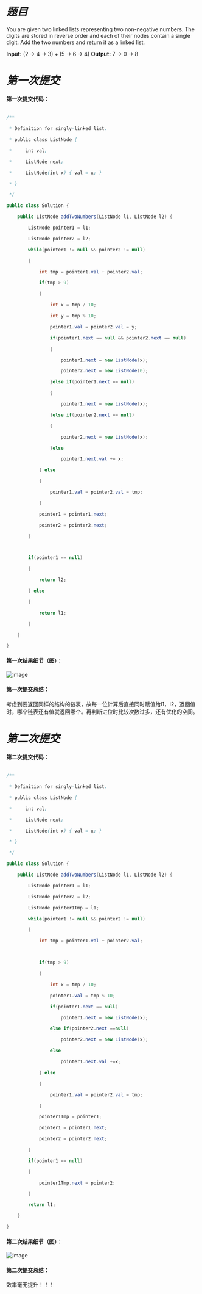 # *题目*

You are given two linked lists representing two non-negative numbers. The digits are stored in reverse order and each of their nodes contain a single digit. Add the two numbers and return it as a linked list.

**Input:** (2 -> 4 -> 3) + (5 -> 6 -> 4)
**Output:** 7 -> 0 -> 8

# *第一次提交*

#### 第一次提交代码：

```java

/**

 * Definition for singly-linked list.

 * public class ListNode {

 *     int val;

 *     ListNode next;

 *     ListNode(int x) { val = x; }

 * }

 */

public class Solution {

    public ListNode addTwoNumbers(ListNode l1, ListNode l2) {

        ListNode pointer1 = l1;

        ListNode pointer2 = l2;

        while(pointer1 != null && pointer2 != null)

        {

            int tmp = pointer1.val + pointer2.val;

            if(tmp > 9)

            {

                int x = tmp / 10;

                int y = tmp % 10;

                pointer1.val = pointer2.val = y;

                if(pointer1.next == null && pointer2.next == null)

                {

                    pointer1.next = new ListNode(x);

                    pointer2.next = new ListNode(0);

                }else if(pointer1.next == null)

                {

                    pointer1.next = new ListNode(x);

                }else if(pointer2.next == null)

                {

                    pointer2.next = new ListNode(x);

                }else

                    pointer1.next.val += x;

            } else

            {

                pointer1.val = pointer2.val = tmp;

            }

            pointer1 = pointer1.next;

            pointer2 = pointer2.next;

        }



        if(pointer1 == null)

        {

            return l2;

        } else

        {

            return l1;

        }

    }

}

```

#### 第一次结果细节（图）：
![image](https://github.com/jnuyanfa/YanFa-LeetCode-with-JAVA/blob/master/leetcode002_AddTwoNumbers/img/1.png)

#### 第一次提交总结：

考虑到要返回同样的结构的链表，故每一位计算后直接同时赋值给l1，l2，返回值时，哪个链表还有值就返回哪个。再判断进位时比较次数过多，还有优化的空间。



# *第二次提交*

#### 第二次提交代码：

```java

/**

 * Definition for singly-linked list.

 * public class ListNode {

 *     int val;

 *     ListNode next;

 *     ListNode(int x) { val = x; }

 * }

 */

public class Solution {

    public ListNode addTwoNumbers(ListNode l1, ListNode l2) {

        ListNode pointer1 = l1;

        ListNode pointer2 = l2;

        ListNode pointer1Tmp = l1;

        while(pointer1 != null && pointer2 != null)

        {

            int tmp = pointer1.val + pointer2.val;



            if(tmp > 9)

            {

                int x = tmp / 10;

                pointer1.val = tmp % 10;

                if(pointer1.next == null)

                    pointer1.next = new ListNode(x);

                else if(pointer2.next ==null)

                    pointer2.next = new ListNode(x);

                else

                    pointer1.next.val +=x;

            } else

            {

                pointer1.val = pointer2.val = tmp;

            }

            pointer1Tmp = pointer1;

            pointer1 = pointer1.next;

            pointer2 = pointer2.next;

        }

        if(pointer1 == null)

        {

            pointer1Tmp.next = pointer2;

        }

        return l1;

    }

}

```

#### 第二次结果细节（图）：
![image](https://github.com/jnuyanfa/YanFa-LeetCode-with-JAVA/blob/master/leetcode002_AddTwoNumbers/img/2.png)

#### 第二次提交总结：

效率毫无提升！！！


